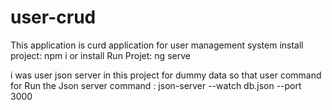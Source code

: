 # user-crud
This application is curd application for user management system
install project: npm i or install
Run Projet: ng serve

i was user json server in this project for dummy data 
so that user command for Run the Json server
command : json-server --watch db.json --port 3000

